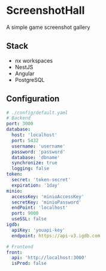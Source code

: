 # ScreenshotHall

A simple game screenshot gallery

## Stack
- nx workspaces
- NestJS
- Angular
- PostgreSQL

## Configuration

```yaml
# ./config/default.yaml
# Backend
port: 3000
database:
  host: 'localhost'
  port: 5432
  username: 'username'
  password: 'password'
  database: 'dbname'
  synchronize: true
  logging: false
token:
  secret: 'token-secret'
  expiration: '1day'
minio:
  accessKey: 'minioAccessKey'
  secretKey: 'minioPassword'
  endPoint: 'localhost'
  port: 9000
  useSSL: false
igdb:
  apiKey: 'youapi-key'
  endpoint: https://api-v3.igdb.com

# Frontend
front:
  api: 'http://localhost:3000'
  isProd: false
```
